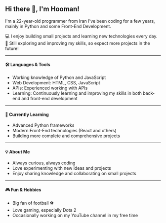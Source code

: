 ## Hi there 👋, I'm Hooman!

I'm a 22-year-old programmer from Iran 
I've been coding for a few years, mainly in Python and some Front-End Development.  

💻 I enjoy building small projects and learning new technologies every day.  
🚀 Still exploring and improving my skills, so expect more projects in the future!  

---

#### 🛠 Languages & Tools
- Working knowledge of Python and JavaScript  
- Web Development: HTML, CSS, JavaScript  
- APIs: Experienced working with APIs  
- Learning: Continuously learning and improving my skills in both back-end and front-end development  

---

#### 🌱 Currently Learning
- Advanced Python frameworks  
- Modern Front-End technologies (React and others)  
- Building more complete and comprehensive projects

---

#### 💡 About Me
- Always curious, always coding  
- Love experimenting with new ideas and projects  
- Enjoy sharing knowledge and collaborating on small projects  

---

#### 🎮 Fun & Hobbies
- Big fan of football ⚽  
- Love gaming, especially Dota 2  
- Occasionally working on my YouTube channel in my free time
